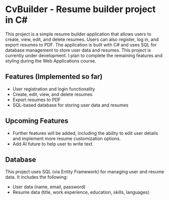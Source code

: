 # CvBuilder - Resume builder project in C#
This project is a simple resume builder application that allows users to create, view, edit, and delete resumes. Users can also register, log in, and export resumes to PDF. The application is built with C# and uses SQL for database management to store user data and resumes.
This project is currently under development. I plan to complete the remaining features and styling during the Web Applications course.

## Features (Implemented so far)
- User registration and login functionality
- Create, edit, view, and delete resumes
- Export resumes to PDF
- SQL-based database for storing user data and resumes

## Upcoming Features
- Further features will be added, including the ability to edit user details and implement more resume customization options.
- Add AI future to help user to write text.

## Database
This project uses SQL (via Entity Framework) for managing user and resume data. It includes the following:
- User data (name, email, password)
- Resume data (title, work experience, education, skills, languages)
